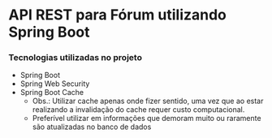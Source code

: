 # API REST para Fórum utilizando Spring Boot

### Tecnologias utilizadas no projeto

- Spring Boot
- Spring Web Security
- Spring Boot Cache
    - Obs.: Utilizar cache apenas onde fizer sentido, uma vez que ao estar realizando 
    a invalidação do cache requer custo computacional.
    - Preferível utilizar em informações que demoram muito ou raramente são atualizadas no banco de dados
